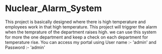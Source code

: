 # Nuclear_Alarm_System
This project is basically designed where there is high temperature and employees work in that high temperature. This project will triggrer the alarm when the temprature of the department raises high. we can use this system for more the one department and keep a check on each department for temperature rise. You can access my portal using User name :- 'admin' and Password :- 'admin'
